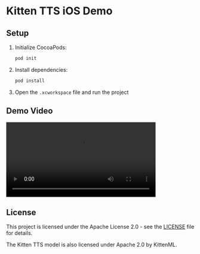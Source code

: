 # Kitten TTS iOS Demo

## Setup

1. Initialize CocoaPods:
   ```bash
   pod init
   ```

2. Install dependencies:
   ```bash
   pod install
   ```

3. Open the `.xcworkspace` file and run the project

## Demo Video

<video src="https://github.com/user-attachments/assets/8bd20869-b188-4396-a719-3ffc3905ea3f" controls width="400"></video>

## License

This project is licensed under the Apache License 2.0 - see the [LICENSE](LICENSE) file for details.

The Kitten TTS model is also licensed under Apache 2.0 by KittenML.